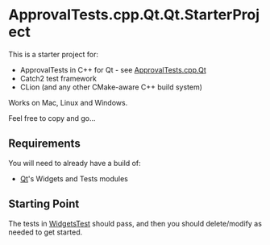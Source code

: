 # ApprovalTests.cpp.Qt.Qt.StarterProject

<!--
[![Build Status](https://api.travis-ci.org/approvals/ApprovalTests.cpp.Qt.StarterProject.svg?branch=master)](https://travis-ci.org/approvals/ApprovalTests.cpp.Qt.StarterProject)
-->

This is a starter project for:

* ApprovalTests in C++ for Qt - see [ApprovalTests.cpp.Qt](https://github.com/approvals/ApprovalTests.cpp.Qt)
* Catch2 test framework
* CLion (and any other CMake-aware C++ build system)
<!-- * Visual Studio 2017 (`visual-studio-2017\StarterProject.sln`) -->

Works on Mac, Linux and Windows.

Feel free to copy and go...

## Requirements

You will need to already have a build of:

* [Qt](https://www.qt.io)'s Widgets and Tests modules

## Starting Point

The tests in [WidgetsTest](https://github.com/approvals/ApprovalTests.cpp.Qt.StarterProject/blob/master/tests/WidgetsTest.cpp) should pass, and then you should delete/modify as needed to get started.

<!--

Notes:

* For more information, see the [ApprovalTests.cpp.Qt User Guide](https://github.com/approvals/ApprovalTests.cpp.Qt/blob/master/doc/README.md#top)
* You will need a Diff tool.
* Suggestions: 
    * Mac: [DiffMerge](https://sourcegear.com/diffmerge/)
    * Windows: [WinMerge](winmerge.org/)
    * Linux: [meld](http://meldmerge.org/)
-->